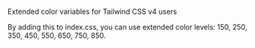 Extended color variables for Tailwind CSS v4 users

By adding this to index.css, you can use extended color levels: 150, 250, 350, 450, 550, 650, 750, 850.
